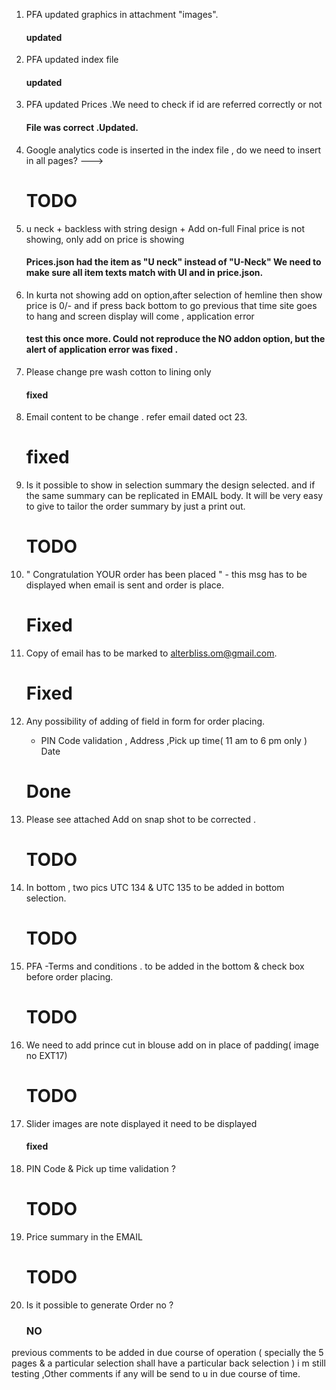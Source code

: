 1. PFA updated graphics in attachment "images". 
	####  updated
2. PFA updated index file 
	#### updated
2. PFA updated Prices .We need to check if id are referred correctly or not 
	####  File was correct .Updated.
4. Google analytics code is inserted in the index file , do we need to insert in all pages? --->
	# TODO
5. u neck + backless with string design + Add on-full Final price is not showing, only add on price is showing 
    #### Prices.json had the item as  "U neck" instead of "U-Neck"  We need to make sure all item texts match with UI and in price.json. 

6. In kurta not showing add on option,after selection of hemline then show price is 0/- and if press back bottom to go previous that time site goes to hang and screen display will come , application error  
    #### test this once  more. Could not reproduce the NO addon option, but the alert of application error was fixed .

7. Please change pre wash cotton to lining only
    #### fixed

8. Email content to be change . refer email dated oct 23.
	# fixed

9. Is it possible to show in selection summary the design selected. and if the same summary can be replicated in EMAIL body.
 It will be very easy to give to tailor the order summary by just a print out.

 	# TODO

10. " Congratulation YOUR order has been placed " - this msg has to be displayed when email is sent and order is place.

	# Fixed

11. Copy of email has to be marked to alterbliss.om@gmail.com.
	# Fixed

12. Any possibility of adding of field in form for order placing. 
   	- PIN Code validation , Address ,Pick up time( 11 am to 6 pm only ) Date
    # Done

13. Please see attached Add on snap shot to be corrected .
	# TODO

14. In bottom , two pics UTC 134 & UTC 135 to be added in bottom selection.
	# TODO

15. PFA -Terms and conditions . to be added in the bottom & check box before order placing.
	# TODO

16. We need to add prince cut in blouse add on in place of padding( image no EXT17)
	# TODO

17. Slider images are note displayed it need to be displayed
	#### fixed

18. PIN Code & Pick up time  validation ?
	# TODO
19. Price summary in the EMAIL
	# TODO
20. Is it possible to generate Order no ?
	### NO
	
previous comments to be added in due course of operation ( specially the 5 pages & a particular selection shall have a particular back selection ) 
i m still testing ,Other comments  if any will be send to u in due course of time.
